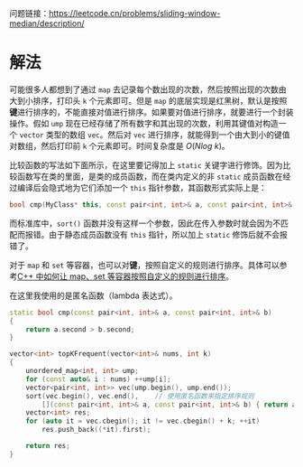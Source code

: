 问题链接：https://leetcode.cn/problems/sliding-window-median/description/

# 解法

可能很多人都想到了通过 `map` 去记录每个数出现的次数，然后按照出现的次数由大到小排序，打印头 `k` 个元素即可。但是 `map` 的底层实现是红黑树，默认是按照**键**进行排序的，不能直接对值进行排序。如果要对值进行排序，就要进行一个封装操作。假如 `ump` 现在已经存储了所有数字和其出现的次数，利用其键值对构造一个 `vector` 类型的数组 `vec`。然后对 `vec` 进行排序，就能得到一个由大到小的键值对数组，然后打印前 `k` 个元素即可。时间复杂度是 $O(Nlog\ k)$。

比较函数的写法如下面所示，在这里要记得加上 `static` 关键字进行修饰。因为比较函数写在类的里面，是类的成员函数，而在类内定义的非 `static` 成员函数在经过编译后会隐式地为它们添加一个 `this` 指针参数，其函数形式实际上是：

```cpp
bool cmp(MyClass* this, const pair<int, int>& a, const pair<int, int>& b)
```

而标准库中，`sort()` 函数并没有这样一个参数，因此在传入参数时就会因为不匹配而报错。由于静态成员函数没有 `this` 指针，所以加上 `static` 修饰后就不会报错了。

对于 `map` 和 `set` 等容器，也可以对**键**，按照自定义的规则进行排序。具体可以参考[C++ 中如何让 map、set 等容器按照自定义的规则进行排序](https://github.com/SakuraMayAi/Tricks-of-Programming/blob/main/C%2B%2B%20%E4%B8%AD%E5%A6%82%E4%BD%95%E8%AE%A9%20map%E3%80%81set%20%E7%AD%89%E5%AE%B9%E5%99%A8%E6%8C%89%E7%85%A7%E8%87%AA%E5%AE%9A%E4%B9%89%E7%9A%84%E8%A7%84%E5%88%99%E8%BF%9B%E8%A1%8C%E6%8E%92%E5%BA%8F.md)。

在这里我使用的是匿名函数（lambda 表达式）。

```cpp
static bool cmp(const pair<int, int>& a, const pair<int, int>& b)
{
	return a.second > b.second;
}

vector<int> topKFrequent(vector<int>& nums, int k)
{
    unordered_map<int, int> ump;
    for (const auto& i : nums) ++ump[i];
    vector<pair<int, int>> vec(ump.begin(), ump.end());
    sort(vec.begin(), vec.end(),	// 使用匿名函数来指定排序规则
        [](const pair<int, int>& a, const pair<int, int>& b) { return a.second > b.second; });
    vector<int> res;
    for (auto it = vec.cbegin(); it != vec.cbegin() + k; ++it)
        res.push_back((*it).first);

    return res;
}
```
